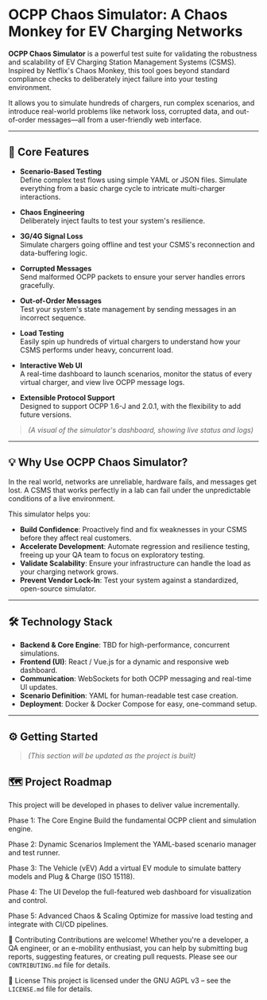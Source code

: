 # OCPP Chaos Simulator: A Chaos Monkey for EV Charging Networks

**OCPP Chaos Simulator** is a powerful test suite for validating the robustness and scalability of EV Charging Station Management Systems (CSMS). Inspired by Netflix's Chaos Monkey, this tool goes beyond standard compliance checks to deliberately inject failure into your testing environment.

It allows you to simulate hundreds of chargers, run complex scenarios, and introduce real-world problems like network loss, corrupted data, and out-of-order messages—all from a user-friendly web interface.

---

## 🚀 Core Features

- **Scenario-Based Testing**  
  Define complex test flows using simple YAML or JSON files. Simulate everything from a basic charge cycle to intricate multi-charger interactions.

- **Chaos Engineering**  
  Deliberately inject faults to test your system's resilience.

- **3G/4G Signal Loss**  
  Simulate chargers going offline and test your CSMS's reconnection and data-buffering logic.

- **Corrupted Messages**  
  Send malformed OCPP packets to ensure your server handles errors gracefully.

- **Out-of-Order Messages**  
  Test your system's state management by sending messages in an incorrect sequence.

- **Load Testing**  
  Easily spin up hundreds of virtual chargers to understand how your CSMS performs under heavy, concurrent load.

- **Interactive Web UI**  
  A real-time dashboard to launch scenarios, monitor the status of every virtual charger, and view live OCPP message logs.

- **Extensible Protocol Support**  
  Designed to support OCPP 1.6-J and 2.0.1, with the flexibility to add future versions.

> _(A visual of the simulator's dashboard, showing live status and logs)_

---

## 💡 Why Use OCPP Chaos Simulator?

In the real world, networks are unreliable, hardware fails, and messages get lost. A CSMS that works perfectly in a lab can fail under the unpredictable conditions of a live environment.

This simulator helps you:

- **Build Confidence**: Proactively find and fix weaknesses in your CSMS before they affect real customers.
- **Accelerate Development**: Automate regression and resilience testing, freeing up your QA team to focus on exploratory testing.
- **Validate Scalability**: Ensure your infrastructure can handle the load as your charging network grows.
- **Prevent Vendor Lock-In**: Test your system against a standardized, open-source simulator.

---

## 🛠 Technology Stack

- **Backend & Core Engine**: TBD for high-performance, concurrent simulations.
- **Frontend (UI)**: React / Vue.js for a dynamic and responsive web dashboard.
- **Communication**: WebSockets for both OCPP messaging and real-time UI updates.
- **Scenario Definition**: YAML for human-readable test case creation.
- **Deployment**: Docker & Docker Compose for easy, one-command setup.

---

## ⚙️ Getting Started

> _(This section will be updated as the project is built)_

## 🗺 Project Roadmap
This project will be developed in phases to deliver value incrementally.

Phase 1: The Core Engine
Build the fundamental OCPP client and simulation engine.

Phase 2: Dynamic Scenarios
Implement the YAML-based scenario manager and test runner.

Phase 3: The Vehicle (vEV)
Add a virtual EV module to simulate battery models and Plug & Charge (ISO 15118).

Phase 4: The UI
Develop the full-featured web dashboard for visualization and control.

Phase 5: Advanced Chaos & Scaling
Optimize for massive load testing and integrate with CI/CD pipelines.

🤝 Contributing
Contributions are welcome! Whether you're a developer, a QA engineer, or an e-mobility enthusiast, you can help by submitting bug reports, suggesting features, or creating pull requests.
Please see our `CONTRIBUTING.md` file for details.

📄 License
This project is licensed under the GNU AGPL v3 – see the `LICENSE.md` file for details.
